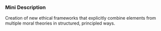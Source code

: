 ### Mini Description

Creation of new ethical frameworks that explicitly combine elements from multiple moral theories in structured, principled ways.
